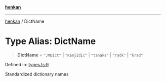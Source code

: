 [**henkan**](../README.md)

***

[henkan](../README.md) / DictName

# Type Alias: DictName

> **DictName** = `"JMDict"` \| `"Kanjidic"` \| `"tanaka"` \| `"radk"` \| `"krad"`

Defined in: [types.ts:9](https://github.com/Ronokof/Henkan/blob/98f666aefeafaf05969bb220cc1183df13aaacbd/src/types.ts#L9)

Standardized dictionary names
